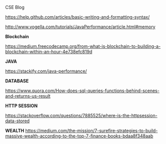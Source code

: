 
CSE Blog 

https://help.github.com/articles/basic-writing-and-formatting-syntax/

http://www.vogella.com/tutorials/JavaPerformance/article.html#memory


**Blockchain**

https://medium.freecodecamp.org/from-what-is-blockchain-to-building-a-blockchain-within-an-hour-4e738efc819d

**JAVA**

https://stackify.com/java-performance/


**DATABASE**

https://www.quora.com/How-does-sql-queries-functions-behind-scenes-and-returns-us-result

**HTTP SESSION**

https://stackoverflow.com/questions/7885525/where-is-the-httpsession-data-stored

**WEALTH**
https://medium.com/the-mission/7-surefire-strategies-to-build-massive-wealth-according-to-the-top-7-finance-books-bdaa8f348aab
